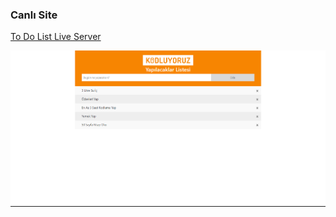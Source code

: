### Canlı Site

[To Do List Live Server](https://mffedai1.github.io/PatikaFrontend/Week6/todolist/index.html)

![screenshot](img/screenshot.png)